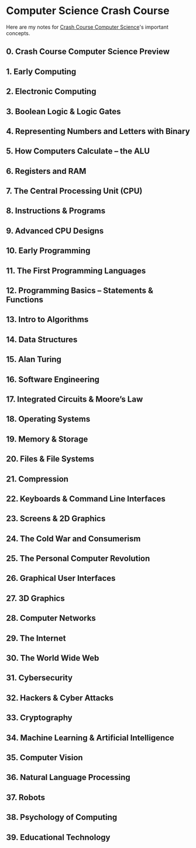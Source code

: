 # Computer Science Crash Course

Here are my notes for [Crash Course Computer Science](https://thecrashcourse.com/topic/computerscience/)'s important concepts.

## 0. Crash Course Computer Science Preview

## 1. Early Computing

## 2. Electronic Computing

## 3. Boolean Logic & Logic Gates

## 4. Representing Numbers and Letters with Binary

## 5. How Computers Calculate – the ALU

## 6. Registers and RAM

## 7. The Central Processing Unit (CPU)

## 8. Instructions & Programs

## 9. Advanced CPU Designs

## 10. Early Programming

## 11. The First Programming Languages

## 12. Programming Basics – Statements & Functions

## 13. Intro to Algorithms

## 14. Data Structures

## 15. Alan Turing

## 16. Software Engineering

## 17. Integrated Circuits & Moore’s Law

## 18. Operating Systems

## 19. Memory & Storage

## 20. Files & File Systems

## 21. Compression

## 22. Keyboards & Command Line Interfaces

## 23. Screens & 2D Graphics

## 24. The Cold War and Consumerism

## 25. The Personal Computer Revolution

## 26. Graphical User Interfaces

## 27. 3D Graphics

## 28. Computer Networks

## 29. The Internet

## 30. The World Wide Web

## 31. Cybersecurity

## 32. Hackers & Cyber Attacks

## 33. Cryptography

## 34. Machine Learning & Artificial Intelligence

## 35. Computer Vision

## 36. Natural Language Processing

## 37. Robots

## 38. Psychology of Computing

## 39. Educational Technology